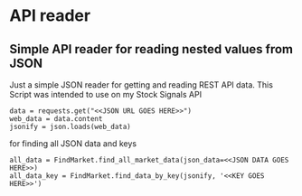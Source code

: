 # API reader
## Simple API reader for reading nested values from JSON

Just a simple JSON reader for getting and reading REST API data. This Script was intended to use on my Stock Signals API


```
data = requests.get("<<JSON URL GOES HERE>>")
web_data = data.content
jsonify = json.loads(web_data)
```

for finding all JSON data and keys
```
all_data = FindMarket.find_all_market_data(json_data=<<JSON DATA GOES HERE>>)
all_data_key = FindMarket.find_data_by_key(jsonify, '<<KEY GOES HERE>>')
```